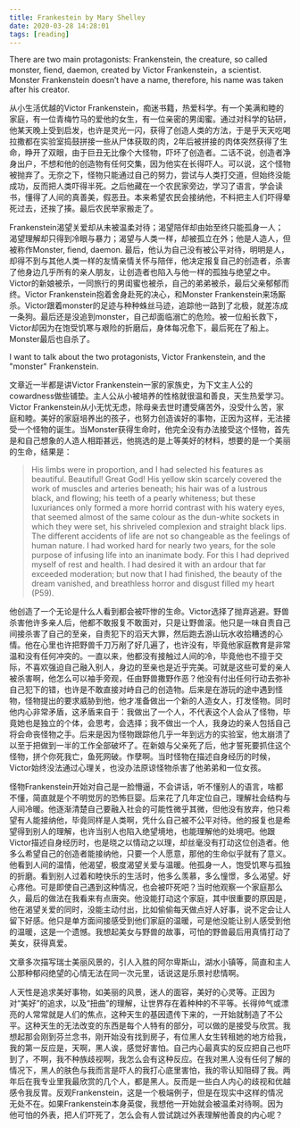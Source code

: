 ```yaml
---
title: Frankestein by Mary Shelley
date: 2020-03-28 14:28:01
tags: [reading]
---
```


There are two main protagonists: Frankenstein, the creature, so called monster, fiend, daemon, created by Victor Frankenstein，a scientist. Monster Frankenstein doesn’t have a name, therefore, his name was taken after his creator. 

从小生活优越的Victor Frankenstein，痴迷书籍，热爱科学。有一个美满和睦的家庭，有一位青梅竹马的爱他的女生，有一位亲密的男闺蜜。通过对科学的钻研，他某天晚上受到启发，也许是灵光一闪，获得了创造人类的方法，于是乎天天吃喝拉撒都在实验室捣鼓拼接一些从尸体获取的肉，2年后被拼接的肉体突然获得了生命，睁开了双眼，由于巨丑无比像个大怪物，吓坏了创造者。二话不说，创造者净身出户，不想和他的创造物有任何交集，因为他实在长得吓人。可以说，这个怪物被抛弃了。无奈之下，怪物只能通过自己的努力，尝试与人类打交道，但始终没能成功，反而把人类吓得半死。之后他藏在一个农民家旁边，学习了语言，学会读书，懂得了人间的真善美，假恶丑。本来希望农民会接纳他，不料把主人们吓得晕死过去，还挨了揍。最后农民举家搬走了。

Frankenstein渴望关爱却从未被温柔对待；渴望陪伴却由始至终只能孤身一人；渴望理解却只得到冷眼与暴力；渴望与人类一样，却被孤立在外；他是人造人，但被称作Monster, fiend, daemon. 最后，他认为自己没有被公平对待，明明是人，却得不到与其他人类一样的友情亲情关怀与陪伴，他决定报复自己的创造者，杀害了他身边几乎所有的亲人朋友，让创造者也陷入与他一样的孤独与绝望之中。Victor的新娘被杀，一同旅行的男闺蜜也被杀，自己的弟弟被杀，最后父亲郁郁而终。Victor Frankenstein抱着舍身赴死的决心，和Monster Frankenstein来场厮杀。Victor跟着monster的足迹与种种蛛丝马迹，追踪他一路到了北极，就差冻成一条狗。最后还是没追到monster，自己却面临溺亡的危险。被一位船长救下，Victor却因为在饱受饥寒与艰险的折磨后，身体每况愈下，最后死在了船上。Monster最后也自杀了。

I want to talk about the two protagonists, Victor Frankenstein, and the "monster" Frankenstein.

文章近一半都是讲Victor Frankenstein一家的家族史，为下文主人公的cowardness做些铺垫。主人公从小被培养的性格就很温和善良，天生热爱学习。Victor Frankenstein从小无忧无虑，除母亲去世时遭受痛苦外，没受什么苦，家庭和睦。美好的家庭培养出的孩子，也努力创造诶好的事物，正因为这样，无法接受一个怪物的诞生。当Monster获得生命时，他完全没有办法接受这个怪物，首先是和自己想象的人造人相距甚远，他挑选的是上等美好的材料，想要的是一个美丽的生命，结果是：
>His limbs were in proportion, and I had selected his features as beautiful. Beautiful! Great God! His yellow skin scarcely covered the work of muscles and arteries beneath; his hair was of a lustrous black, and flowing; his teeth of a pearly whiteness; but these luxuriances only formed a more horrid contrast with his watery eyes, that seemed almost of the same colour as the dun-white sockets in which they were set, his shriveled complexion and straight black lips. The different accidents of life are not so changeable as the feelings of human nature. I had worked hard for nearly two years, for the sole purpose of infusing life into an inanimate body. For this I had deprived myself of rest and health. I had desired it with an ardour that far exceeded moderation; but now that I had finished, the beauty of the dream vanished, and breathless horror and disgust filled my heart (P59). 

他创造了一个无论是什么人看到都会被吓惨的生命。Victor选择了抛弃逃避。野兽杀害他许多亲人后，他都不敢报复不敢面对，只是让野兽滚。他只是一味自责自己间接杀害了自己的至亲，自责犯下的滔天大罪，然后跑去游山玩水收拾糟透的心情。他在心里也许把野兽千刀万剐了好几遍了，也许没有，毕竟他家庭教育是非常温和没有任何冲突的。一直以来，他都没有接触过人间的冷，毕竟他也不擅于交际，不喜欢强迫自己融入别人，身边的至亲也是近乎完美。可就是这些可爱的亲人被杀害啊，他怎么可以袖手旁观，任由野兽撒野作恶？他没有付出任何行动去弥补自己犯下的错，也许是不敢直接对峙自己的创造物。后来是在游玩的途中遇到怪物，怪物提出的要求威胁到他，他才准备做出一个新的人造女人，打发怪物。同时他内心非常矛盾，这矛盾来自于：我做出了一个人，不代表这个人会从了怪物，毕竟她也是独立的个体，会思考，会选择；我不做出一个人，我身边的亲人包括自己将会命丧怪物之手。后来是因为怪物跟踪他几乎一年到远方的实验室，他太崩溃了以至于把做到一半的工作全部破坏了。在新娘与父亲死了后，他才誓死要抓住这个怪物，拼个你死我亡，鱼死网破。作孽啊。当时怪物在描述自身经历的时候， Victor始终没法通过心理关，也没办法原谅怪物杀害了他弟弟和一位女孩。

怪物Frankenstein开始对自己是一脸懵逼，不会讲话，听不懂别人的语言，啥都不懂，简直就是个不明觉厉的恐怖巨婴。后来花了几年定位自己，理解社会结构与人间冷暖。他逐渐清楚自己要融入社会的可能性微乎其微，但他没有放弃，他只希望有人能接纳他，毕竟同样是人类啊，凭什么自己被不公平对待。他的报复也是希望得到别人的理解，也许当别人也陷入绝望境地，也能理解他的处境吧。他跟Victor描述自身经历时，也是晓之以情动之以理，却丝毫没有打动这位创造者。他多么希望自己的创造者能接纳他，只要一个人愿意，那他的生命似乎就有了意义。他看到人间的温情，他渴望，极度渴望关爱与温暖。他孤身一人，饱受饥寒与孤独的折磨。看到别人过着和睦快乐的生活时，他多么羡慕，多么憧憬，多么渴望。好心疼他。可是即使自己遇到这种情况，也会被吓死吧？当时他观察一个家庭那么久，最后的做法在我看来有点唐突。他没能打动这个家庭，其中很重要的原因是，他在渴望关爱的同时，没能主动付出，比如偷偷每天做点好人好事，说不定会让人留下好感。他只是单方面间接感受到他们家庭的温暖，可是他没能让别人感受到他的温暖，这是一个遗憾。我想起美女与野兽的故事，可怕的野兽最后用真情打动了美女，获得真爱。

文章多次描写瑞士美丽风景的，引人入胜的阿尔卑斯山，湖水小镇等，简直和主人公那种郁闷绝望的心情无法在同一次元里，话说这是乐景衬悲情啊。

人天性是追求美好事物，如美丽的风景，迷人的面容，美好的心灵等。正因为对“美好”的追求，以及“扭曲”的理解，让世界存在着种种的不平等。长得帅气或漂亮的人常常就是人们的焦点，这种天生的基因遗传下来的，一开始就制造了不公平。这种天生的无法改变的东西是每个人特有的部分，可以做的是接受与欣赏。我想起那会刚到芬兰念书，刚开始没有找到房子，有位黑人女生转租她的地方给我，我的第一反应是，天啊，黑人诶，感觉好害怕。自己内心最真实的反应把自己也吓到了，不啊，我不种族歧视啊，我怎么会有这种反应。在我对黑人没有任何了解的情况下，黑人的肤色与我而言是吓人的我打心底里害怕，我的零认知阻碍了我。两年后在我专业里我最欣赏的几个人，都是黑人。反而是一些白人内心的歧视和优越感令我反胃。反观Frankenstein，这是一个极端例子，但是在现实中这样的情况无处不在。如果Frankenstein本身英俊，我想他一开始就会被温柔对待啊。因为他可怕的外表，把人们吓死了，怎么会有人尝试跳过外表理解他善良的内心呢？

